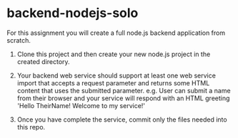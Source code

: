 # backend-nodejs-solo

For this assignment you will create a full node.js backend application from scratch. 

1. Clone this project and then create your new node.js project in the created directory.

2. Your backend web service should support at least one web service import that accepts a request parameter and returns some HTML content that uses the submitted parameter. e.g. User can submit a name from their browser and your service will respond with an HTML greeting 'Hello TheirName! Welcome to my service!'

3. Once you have complete the service, commit only the files needed into this repo.

 
